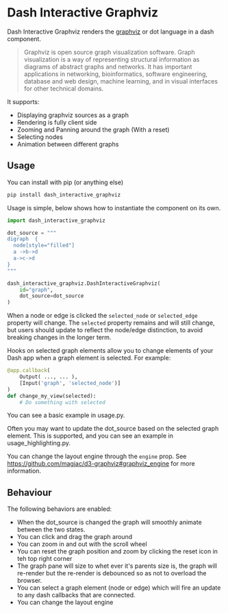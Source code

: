 # Dash Interactive Graphviz

Dash Interactive Graphviz renders the [graphviz](https://www.graphviz.org/) or dot language in a dash component.

> Graphviz is open source graph visualization software. Graph visualization is a way of representing structural information as diagrams of abstract graphs and networks. It has important applications in networking, bioinformatics, software engineering, database and web design, machine learning, and in visual interfaces for other technical domains.

It supports:

- Displaying graphviz sources as a graph
- Rendering is fully client side
- Zooming and Panning around the graph (With a reset)
- Selecting nodes
- Animation between different graphs

## Usage

You can install with pip (or anything else)

```bash
pip install dash_interactive_graphviz
```

Usage is simple, below shows how to instantiate the component on its own.

```python
import dash_interactive_graphviz

dot_source = """
digraph  {
  node[style="filled"]
  a ->b->d
  a->c->d
}
"""

dash_interactive_graphviz.DashInteractiveGraphviz(
    id="graph",
    dot_source=dot_source
)
```

When a node or edge is clicked the  `selected_node` or `selected_edge` property will change. 
The `selected` property remains and will still change, but users should update to reflect the node/edge distinction, to avoid breaking changes in the longer term. 

Hooks on selected graph elements allow you to change elements of your Dash app when a graph element is selected. For example:

```python
@app.callback(
    Output( ..., ... ),
    [Input('graph', 'selected_node')]
)
def change_my_view(selected):
    # Do something with selected
```
You can see a basic example in usage.py.

Often you may want to update the dot_source based on the selected graph element. This is supported, and you can see an example in usage_highlighting.py.

You can change the layout engine through the `engine` prop. See
https://github.com/magjac/d3-graphviz#graphviz_engine for more information.

## Behaviour

The following behaviors are enabled:

- When the dot_source is changed the graph will smoothly animate between the two states.
- You can click and drag the graph around
- You can zoom in and out with the scroll wheel
- You can reset the graph position and zoom by clicking the reset icon in teh top right corner
- The graph pane will size to whet ever it's parents size is, the graph will re-render but the re-render is debounced so as not to overload the browser.
- You can select a graph element (node or edge) which will fire an update to any dash callbacks that are connected.
- You can change the layout engine
